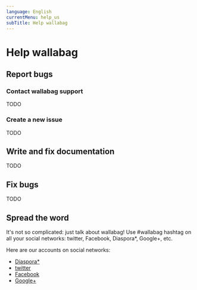 ```yaml
---
language: English
currentMenu: help_us
subTitle: Help wallabag
---
```


# Help wallabag
## Report bugs
### Contact wallabag support

TODO

### Create a new issue

TODO

## Write and fix documentation

TODO

## Fix bugs

TODO

## Spread the word

It's not so complicated: just talk about wallabag! Use #wallabag hashtag on all your social networks: twitter, Facebook, Diaspora*, Google+, etc.

Here are our accounts on social networks:

* [Diaspora*](https://framasphere.org/people/2335ff202f920132196e2a0000053625)
* [twitter](https:/twitter.com/wallabagapp)
* [Facebook](https://www.facebook.com/wallabag)
* [Google+](https://plus.google.com/+WallabagOrg/)
